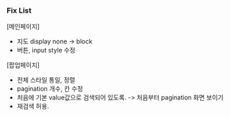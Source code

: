 ### Fix List

[메인페이지]
- 지도 display none -> block
- 버튼, input style 수정

[팝업페이지]
- 전체 스타일 통일, 정렬
- pagination 개수, 칸 수정
- 처음에 기본 value값으로 검색되어 있도록. -> 처음부터 pagination 화면 보이기
- 재검색 허용. 

